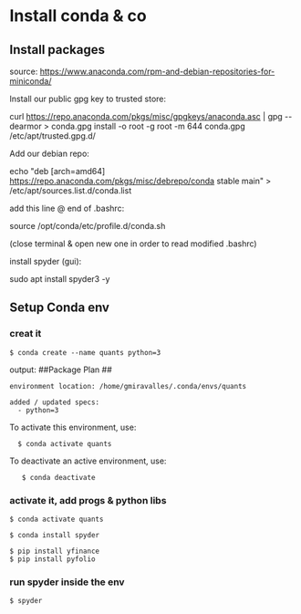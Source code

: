 # Install conda & co
## Install packages
source: https://www.anaconda.com/rpm-and-debian-repositories-for-miniconda/

Install our public gpg key to trusted store:

curl https://repo.anaconda.com/pkgs/misc/gpgkeys/anaconda.asc | gpg --dearmor > conda.gpg
install -o root -g root -m 644 conda.gpg /etc/apt/trusted.gpg.d/

Add our debian repo:

echo "deb [arch=amd64] https://repo.anaconda.com/pkgs/misc/debrepo/conda stable main" >
 /etc/apt/sources.list.d/conda.list

add this line @ end of .bashrc:

source /opt/conda/etc/profile.d/conda.sh

(close terminal & open new one in order to read modified .bashrc)

install spyder (gui):

sudo apt install spyder3 -y

## Setup Conda env

### creat it


    $ conda create --name quants python=3

output:
  ##Package Plan ##

    environment location: /home/gmiravalles/.conda/envs/quants

    added / updated specs:
      - python=3


  To activate this environment, use:

      $ conda activate quants

  To deactivate an active environment, use:

       $ conda deactivate

### activate it, add progs & python libs
    $ conda activate quants

    $ conda install spyder

    $ pip install yfinance
    $ pip install pyfolio

### run spyder inside the env

    $ spyder
